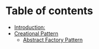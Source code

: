 # Table of contents

* [Introduction:](README.md)
* [Creational Pattern](creational-pattern/README.md)
  * [Abstract Factory Pattern](creational-pattern/abstract-factory-pattern.md)

